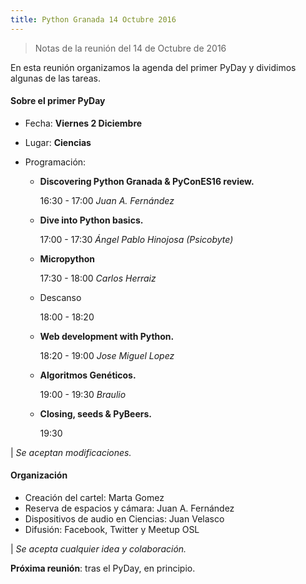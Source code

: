 ```yaml
---
title: Python Granada 14 Octubre 2016
---
```


> Notas de la reunión del 14 de Octubre de 2016

En esta reunión organizamos la agenda del primer PyDay y dividimos algunas de las tareas.


#### Sobre el primer PyDay

  - Fecha: **Viernes 2 Diciembre**
  - Lugar: **Ciencias**

  - Programación:

    - **Discovering Python Granada & PyConES16 review.**

       16:30 - 17:00
       *Juan A. Fernández*

    - **Dive into Python basics.**

       17:00 - 17:30
       *Ángel Pablo Hinojosa (Psicobyte)*

    - **Micropython**

      17:30 - 18:00
      *Carlos Herraiz*

    - Descanso

        18:00 - 18:20

    - **Web development with Python.**

        18:20 - 19:00
        *Jose Miguel Lopez*

    - **Algoritmos Genéticos.**

        19:00 - 19:30
        *Braulio*

    - **Closing, seeds & PyBeers.**

        19:30

| *Se aceptan modificaciones.*

#### Organización

- Creación del cartel: Marta Gomez
- Reserva de espacios y cámara: Juan A. Fernández
- Dispositivos de audio en Ciencias: Juan Velasco
- Difusión: Facebook, Twitter y Meetup OSL

| *Se acepta cualquier idea y colaboración.*

**Próxima reunión**: tras el PyDay, en principio.
